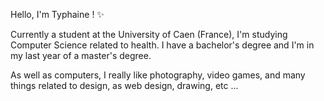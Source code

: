 Hello, I'm Typhaine ! ✨

Currently a student at the University of Caen (France), I'm studying Computer Science related to health.
I have a bachelor's degree and I'm in my last year of a master's degree.

As well as computers, I really like photography, video games, and many things related to design, as web design, drawing, etc ... 
<!---
enatyy/enatyy is a ✨ special ✨ repository because its `README.md` (this file) appears on your GitHub profile.
You can click the Preview link to take a look at your changes.
--->
